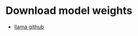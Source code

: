 # Download model weights

- [llama github](https://github.com/facebookresearch/llama/blob/main/README.md)

